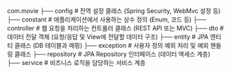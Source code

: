 com.movie
├── config         # 전역 설정 클래스 (Spring Security, WebMvc 설정 등)
├── constant       # 애플리케이션에서 사용하는 상수 정의 (Enum, 코드 등)
├── controller     # 웹 요청을 처리하는 컨트롤러 클래스 (REST API 또는 MVC)
├── dto            # 데이터 전달 객체 (요청/응답 및 View에 전달할 데이터 구조)
├── entity         # JPA 엔티티 클래스 (DB 테이블과 매핑)
├── exception      # 사용자 정의 예외 처리 및 예외 핸들링 클래스
├── repository     # JPA Repository 인터페이스 (데이터 액세스 계층)
├── service        # 비즈니스 로직을 담당하는 서비스 계층
